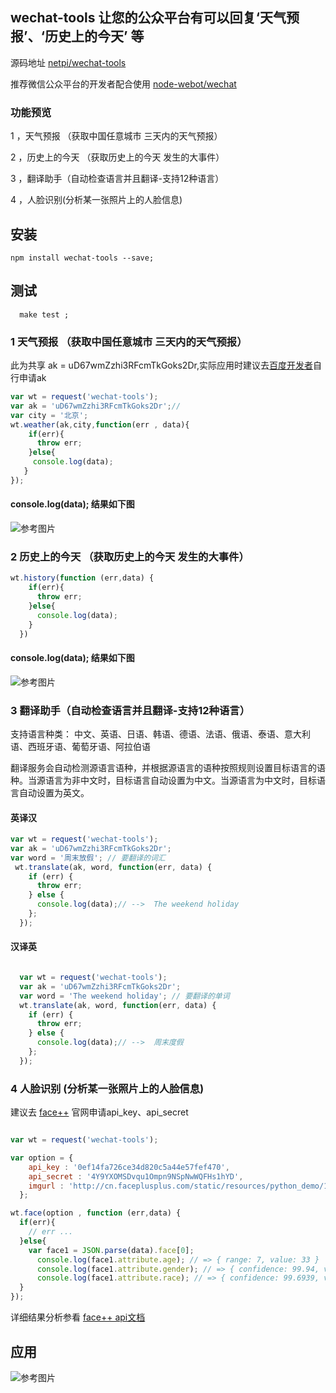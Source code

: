 ## wechat-tools 让您的公众平台有可以回复‘天气预报’、‘历史上的今天’ 等
源码地址 [netpi/wechat-tools](https://github.com/netpi/wechat-tools)


推荐微信公众平台的开发者配合使用 [node-webot/wechat](https://github.com/node-webot/wechat)

### 功能预览

1 ，天气预报 （获取中国任意城市 三天内的天气预报）

2 ，历史上的今天 （获取历史上的今天 发生的大事件）

3 ，翻译助手（自动检查语言并且翻译-支持12种语言）

4 ，人脸识别(分析某一张照片上的人脸信息)
## 安装
```
npm install wechat-tools --save;
```
## 测试

```
  make test ;

```
### 1 天气预报 （获取中国任意城市 三天内的天气预报）
此为共享 ak = uD67wmZzhi3RFcmTkGoks2Dr,实际应用时建议去[百度开发者](http://developer.baidu.com/map/index.php)自行申请ak

```js
var wt = request('wechat-tools');
var ak = 'uD67wmZzhi3RFcmTkGoks2Dr';//
var city = '北京';
wt.weather(ak,city,function(err , data){
    if(err){
      throw err;
    }else{
     console.log(data);
   }
});
```
#### console.log(data); 结果如下图
![参考图片](http://pistatic.qiniudn.com/images/weather01.png?imageView2/1/w/500/)
### 2 历史上的今天 （获取历史上的今天 发生的大事件）
```js
wt.history(function (err,data) {
    if(err){
      throw err;
    }else{
      console.log(data);
    }
  })
```
#### console.log(data); 结果如下图
![参考图片](http://pistatic.qiniudn.com/images/history01.png?imageView2/1/w/400/)

### 3 翻译助手（自动检查语言并且翻译-支持12种语言）

支持语言种类：
中文、英语、日语、韩语、德语、法语、俄语、泰语、意大利语、西班牙语、葡萄牙语、阿拉伯语


翻译服务会自动检测源语言语种，并根据源语言的语种按照规则设置目标语言的语种。当源语言为非中文时，目标语言自动设置为中文。当源语言为中文时，目标语言自动设置为英文。

#### 英译汉
```js
var wt = request('wechat-tools');
var ak = 'uD67wmZzhi3RFcmTkGoks2Dr';
var word = '周末放假'; // 要翻译的词汇
 wt.translate(ak, word, function(err, data) {
    if (err) {
      throw err;
    } else {
      console.log(data);// -->  The weekend holiday
    };
  });
```
#### 汉译英
```js

  var wt = request('wechat-tools');
  var ak = 'uD67wmZzhi3RFcmTkGoks2Dr';
  var word = 'The weekend holiday'; // 要翻译的单词
  wt.translate(ak, word, function(err, data) {
    if (err) {
      throw err;
    } else {
      console.log(data);// -->  周末度假
    };
  });

```

### 4  人脸识别 (分析某一张照片上的人脸信息)

  建议去 [face++](http://www.faceplusplus.com.cn/) 官网申请api_key、api_secret

```js

var wt = request('wechat-tools');

var option = {
    api_key : '0ef14fa726ce34d820c5a44e57fef470',
    api_secret : '4Y9YXOMSDvqu1Ompn9NSpNwWQFHs1hYD',
    imgurl : 'http://cn.faceplusplus.com/static/resources/python_demo/1.jpg'
  };

wt.face(option , function (err,data) {
  if(err){
    // err ...
  }else{
    var face1 = JSON.parse(data).face[0];
      console.log(face1.attribute.age); // => { range: 7, value: 33 } （33岁 偏差 7）
      console.log(face1.attribute.gender); // => { confidence: 99.94, value: 'Male' } （女 可信度99.94/%）
      console.log(face1.attribute.race); // => { confidence: 99.6939, value: 'White' } (白种人 可信度99.6939%)
  }
});
```
详细结果分析参看 [face++ api文档](http://www.faceplusplus.com.cn/detection_detect/)

##  应用
![参考图片](http://pistatic.qiniudn.com/images/history-code.jpg?imageView2/1/w/300/)

